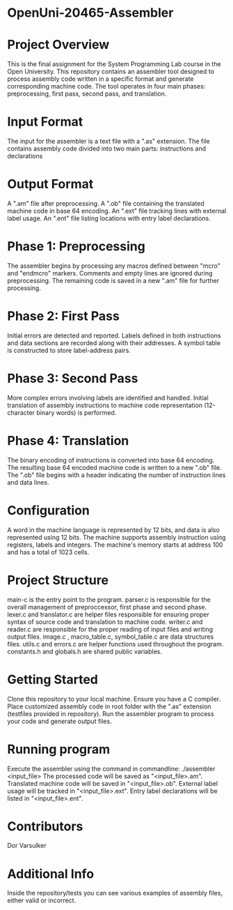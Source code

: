 # OpenUni-20465-Assembler

# Project Overview
This is the final assignment for the System Programming Lab course in the Open University.
This repository contains an assembler tool designed to process assembly code written in a specific format and generate corresponding machine code. The tool operates in four main phases: preprocessing, first pass, second pass, and translation.


# Input Format
The input for the assembler is a text file with a ".as" extension. The file contains assembly code divided into two main parts: instructions and declarations

# Output Format
A ".am" file after preprocessing.
A ".ob" file containing the translated machine code in base 64 encoding.
An ".ext" file tracking lines with external label usage.
An ".ent" file listing locations with entry label declarations.

# Phase 1: Preprocessing
The assembler begins by processing any macros defined between "mcro" and "endmcro" markers.
Comments and empty lines are ignored during preprocessing.
The remaining code is saved in a new ".am" file for further processing.

# Phase 2: First Pass
Initial errors are detected and reported.
Labels defined in both instructions and data sections are recorded along with their addresses.
A symbol table is constructed to store label-address pairs.

# Phase 3: Second Pass
More complex errors involving labels are identified and handled.
Initial translation of assembly instructions to machine code representation (12-character binary words) is performed.

# Phase 4: Translation
The binary encoding of instructions is converted into base 64 encoding.
The resulting base 64 encoded machine code is written to a new ".ob" file.
The ".ob" file begins with a header indicating the number of instruction lines and data lines.


# Configuration
A word in the machine language is represented by 12 bits, and data is also represented using 12 bits.
The machine supports assembly instruction using registers, labels and integers.
The machine's memory starts at address 100 and has a total of 1023 cells.

# Project Structure
main-c is the entry point to the program.
parser.c is responsible for the overall management of preproccessor, first phase and second phase.
lexer.c and translator.c are helper files responsible for ensuring proper syntax of source code and translation to machine code.
writer.c and reader.c are responsible for the proper reading of input files and writing output files.
image.c , macro_table.c, symbol_table.c are data structures files.
utils.c and errors.c are helper functions used throughout the program.
constants.h and globals.h are shared public variables.

# Getting Started
Clone this repository to your local machine.
Ensure you have a C compiler.
Place customized assembly code in root folder with the ".as" extension  (testfiles provided in repository).
Run the assembler program to process your code and generate output files.

# Running program
Execute the assembler using the command in commandline: ./assembler <input_file>
The processed code will be saved as "<input_file>.am".
Translated machine code will be saved in "<input_file>.ob".
External label usage will be tracked in "<input_file>.ext".
Entry label declarations will be listed in "<input_file>.ent".

# Contributors
Dor Varsulker


# Additional Info
Inside the repository/tests you can see various examples of assembly files, either valid or incorrect.
